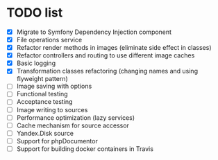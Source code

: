 # TODO list

- [x] Migrate to Symfony Dependency Injection component
- [x] File operations service
- [x] Refactor render methods in images (eliminate side effect in classes)
- [x] Refactor controllers and routing to use different image caches
- [x] Basic logging
- [x] Transformation classes refactoring (changing names and using flyweight pattern)
- [ ] Image saving with options
- [ ] Functional testing
- [ ] Acceptance testing
- [ ] Image writing to sources
- [ ] Performance optimization (lazy services)
- [ ] Cache mechanism for source accessor
- [ ] Yandex.Disk source
- [ ] Support for phpDocumentor
- [ ] Support for building docker containers in Travis